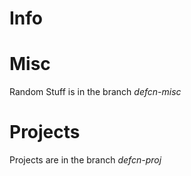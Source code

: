 # Info #

# Misc #
Random Stuff is in the branch *defcn-misc*
# Projects #
Projects are in the branch *defcn-proj*
